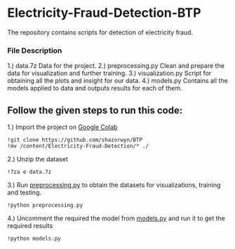# Electricity-Fraud-Detection-BTP

The repository contains scripts for detection of electricity fraud. 
### File Description
1.) data.7z
Data for the project.
2.) preprocessing.py
Clean and prepare the data for visualization and further training.
3.) visualization.py
Script for obtaining all the plots and insight for our data.
4.) models.py
Contains all the models applied to data and outputs results for each of them.

## Follow the given steps to run this code:

1.) Import the project on [Google Colab](https://colab.research.google.com/)

```
!git clone https://github.com/shazorwyn/BTP
!mv /content/Electricity-Fraud-Detection/* ./
```

2.) Unzip the dataset

```
!7za e data.7z
```

3.) Run [preprocessing.py](preprocessing.py) to obtain the datasets for visualizations, training and testing.

```
!python preprocessing.py
```

4.) Uncomment the required the model from [models.py](models.py) and run it to get the required results

```
!python models.py
```
